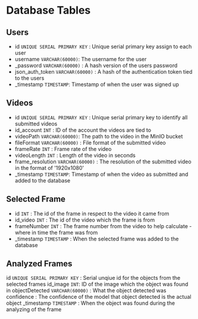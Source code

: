 # Database Tables
## Users
- id `UNIQUE SERIAL PRIMARY KEY` : Unique serial primary key assign to each user
- username `VARCHAR(60000)`: The username for the user 
- _password `VARCHAR(60000)` : A hash version of the users password
- json_auth_token `VARCHAR(60000)` : A hash of the authentication token tied to the users
- _timestamp `TIMESTAMP`: Timestamp of when the user was signed up

## Videos
- id `UNIQUE SERIAL PRIMARY KEY` : Unique serial primary key to identify all submitted videos
- id_account `INT` : ID of the account the videos are tied to
- videoPath `VARCHAR(60000)`: The path to the video in the MinIO bucket
- fileFormat `VARCHAR(60000)` : File format of the submitted video
- frameRate `INT` : Frame rate of the video
- videoLength `INT` : Length of the video in seconds
- frame_resolution `VARCHAR(60000)` : The resolution of the submitted video in the format of '1920x1080'
- _timestamp `TIMESTAMP`: Timestamp of when the video as submitted and added to the database

## Selected Frame
- id `INT` : The id of the frame in respect to the video it came from
- id_video `INT` : The id of the video which the frame is from
- frameNumber `INT` : The frame number from the video to help calculate - where in time the frame was from
- _timestamp `TIMESTAMP` : When the selected frame was added to the database

## Analyzed Frames
id `UNIQUE SERIAL PRIMARY KEY` : Serial unqiue id for the objects from the selected frames
id_image `INT`: ID of the image which the object was found in
objectDetected `VARCHAR(60000)` : What the object detected was
confidence : The confidence of the model that object detected is the actual object
_timestamp `TIMESTAMP` : When the object was found during the analyzing of the frame
